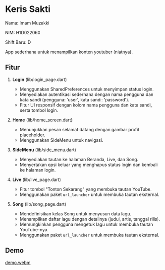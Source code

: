 # Keris Sakti

Nama: Imam Muzakki

NIM: H1D022060

Shift Baru: D

App sederhana untuk menampilkan konten youtuber (niatnya).

## Fitur

1. **Login** (lib/login_page.dart)
    - Menggunakan SharedPreferences untuk menyimpan status login.
    - Menyediakan autentikasi sederhana dengan nama pengguna dan kata sandi (pengguna: 'user', kata sandi: 'password').
    - Fitur UI responsif dengan kolom nama pengguna dan kata sandi, serta tombol login.

2. **Home** (lib/home_screen.dart)
    - Menunjukkan pesan selamat datang dengan gambar profil placeholder.
    - Menggunakan SideMenu untuk navigasi.

3. **SideMenu** (lib/side_menu.dart)
    - Menyediakan tautan ke halaman Beranda, Live, dan Song.
    - Menyertakan opsi keluar yang menghapus status login dan kembali ke halaman login.

4. **Live** (lib/live_page.dart)
    - Fitur tombol "Tonton Sekarang" yang membuka tautan YouTube.
    - Menggunakan paket `url_launcher` untuk membuka tautan eksternal.

5. **Song** (lib/song_page.dart)
    - Mendefinisikan kelas Song untuk menyusun data lagu.
    - Menampilkan daftar lagu dengan detailnya (judul, artis, tanggal rilis).
    - Memungkinkan pengguna mengetuk lagu untuk membuka tautan YouTube-nya.
    - Menggunakan paket `url_launcher` untuk membuka tautan eksternal.

## Demo
[demo.webm](https://github.com/user-attachments/assets/855e78b9-fc8a-4b3c-bf82-ad5c3606a41a)
